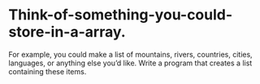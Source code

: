 # Think-of-something-you-could-store-in-a-array.
For example, you could make a list of mountains, rivers, countries, cities, languages, or anything else you’d like. Write a program that creates a list containing these items.
